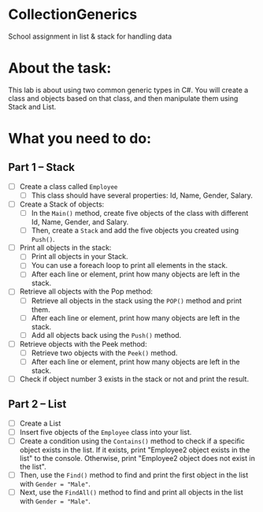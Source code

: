 # CollectionGenerics
School assignment in list &amp; stack for handling data

# About the task:

This lab is about using two common generic types in C#. You will create a class and objects based on that class, and then manipulate them using Stack and List.

# What you need to do:

## Part 1 – Stack

- [ ] Create a class called `Employee`
    - [ ] This class should have several properties: Id, Name, Gender, Salary.

- [ ] Create a Stack of objects:
    - [ ] In the `Main()` method, create five objects of the class with different Id, Name, Gender, and Salary.
    - [ ] Then, create a `Stack` and add the five objects you created using `Push()`.
- [ ] Print all objects in the stack:
    - [ ] Print all objects in your Stack.
    - [ ] You can use a foreach loop to print all elements in the stack.
    - [ ] After each line or element, print how many objects are left in the stack.
- [ ] Retrieve all objects with the Pop method:
    - [ ] Retrieve all objects in the stack using the `POP()` method and print them.
    - [ ] After each line or element, print how many objects are left in the stack.
    - [ ] Add all objects back using the `Push()` method.
- [ ] Retrieve objects with the Peek method:
    - [ ] Retrieve two objects with the `Peek()` method.
    - [ ] After each line or element, print how many objects are left in the stack.
- [ ] Check if object number 3 exists in the stack or not and print the result.

## Part 2 – List

- [ ] Create a List
- [ ] Insert five objects of the `Employee` class into your list.
- [ ] Create a condition using the `Contains()` method to check if a specific object exists in the list. If it exists, print "Employee2 object exists in the list" to the console. Otherwise, print "Employee2 object does not exist in the list".
- [ ] Then, use the `Find()` method to find and print the first object in the list with `Gender = "Male"`.
- [ ] Next, use the `FindAll()` method to find and print all objects in the list with `Gender = "Male"`.
